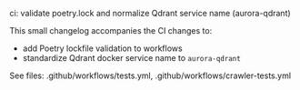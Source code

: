 ci: validate poetry.lock and normalize Qdrant service name (aurora-qdrant)

This small changelog accompanies the CI changes to:

- add Poetry lockfile validation to workflows
- standardize Qdrant docker service name to `aurora-qdrant`

See files: .github/workflows/tests.yml, .github/workflows/crawler-tests.yml

